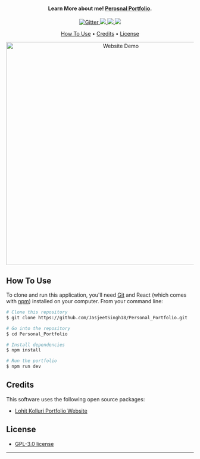 <h4 align="center">Learn More about me! <a href="https://jasjeetsingh18.github.io/Personal_Portfolio/" target="_blank">Perosnal Portfolio</a>.</h4>

<p align="center">
  <a href="https://forthebadge.com/images/badges/uses-js.svg">
    <img src="https://forthebadge.com/images/badges/uses-js.svg"
         alt="Gitter">
  </a>
  <a href="https://forthebadge.com/images/badges/uses-html.svg">
      <img src="https://forthebadge.com/images/badges/uses-html.svg">
  </a>
  <a href="https://img.shields.io/badge/Made%20with-React-61DAFB?style=flat-square&logo=react">
      <img src="https://img.shields.io/badge/Made%20with-React-61DAFB?style=flat-square&logo=react">
  </a>
  <a href="https://forthebadge.com/images/badges/uses-css.svg">
    <img src="https://forthebadge.com/images/badges/uses-css.svg">
  </a>
</p>

<p align="center">
  <a href="#how-to-use">How To Use</a> •
  <a href="#credits">Credits</a> •
  <a href="#license">License</a>
</p>

<p align="center">
  <img src="https://raw.githubusercontent.com/JasjeetSingh18/Personal_Portfolio/main/public/WebsiteDemo.gif" alt="Website Demo" width="600"/>
</p>



## How To Use

To clone and run this application, you'll need [Git](https://git-scm.com) and React (which comes with [npm](http://npmjs.com)) installed on your computer. From your command line:

```bash
# Clone this repository
$ git clone https://github.com/JasjeetSingh18/Personal_Portfolio.git

# Go into the repository
$ cd Personal_Portfolio

# Install dependencies
$ npm install

# Run the portfolio
$ npm run dev
```

## Credits

This software uses the following open source packages:

- [Lohit Kolluri Portfolio Website](https://github.com/lohitkolluri/Portfolio-Website)

## License

- [GPL-3.0 license](https://github.com/JasjeetSingh18/Personal_Portfolio?tab=GPL-3.0-1-ov-file)
---
